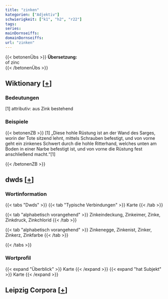 ```yaml
---
title: "zinken"
kategorien: ["Adjektiv"]
schwierigkeit: ["k1", "h2", "r22"]
tags:
series:
mainDornseiffs:
domainDornseiffs:
url: "zinken"
---
```


{{< betonenÜbs >}}
**Übersetzung:**  
of zinc  
{{< /betonenÜbs >}}

## Wiktionary [[+](https://de.wiktionary.org/wiki/zinken)]

### Bedeutungen
[1] attributiv: aus Zink bestehend  

### Beispiele
{{< betonenZB >}}
[1] „Diese hohle Rüstung ist an der Wand des Sarges, worin der Tote sitzend lehnt, mittels Schrauben befestigt, und von vorne geht ein zinkenes Schwert durch die hohle Ritterhand, welches unten am Boden in einer Narbe befestigt ist, und von vorne die Rüstung fest anschließend macht.“[1]  

{{< /betonenZB >}}


## dwds [[+](https://www.dwds.de/wb/zinken)]

### Wortinformation
{{< tabs "Dwds" >}}
{{< tab "Typische Verbindungen" >}}
Karte
{{< /tab >}}

{{< tab "alphabetisch vorangehend" >}}
Zinkeindeckung, Zinkeimer, Zinke, Zinkdruck, Zinkchlorid
{{< /tab >}}

{{< tab "alphabetisch vorangehend" >}}
Zinkenegge, Zinkenist, Zinker, Zinkerz, Zinkfarbe
{{< /tab >}}

{{< /tabs >}}

### Wortprofil
{{< expand "Überblick" >}} Karte {{< /expand >}}
{{< expand "hat Subjekt" >}} Karte {{< /expand >}}

## Leipzig Corpora [[+](https://corpora.uni-leipzig.de/en/res?word=zinken&corpusId=deu_newscrawl-public_2018)]

